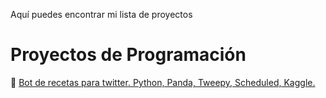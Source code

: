 Aquí puedes encontrar mi lista de proyectos 


# Proyectos de Programación
🤖 [Bot de recetas para twitter. Python, Panda, Tweepy, Scheduled, Kaggle.](https://github.com/Andiiencode/recipebot)


